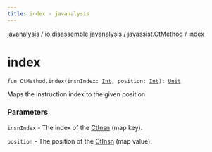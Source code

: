 ```yaml
---
title: index - javanalysis
---
```


[javanalysis](../../index.html) / [io.disassemble.javanalysis](../index.html) / [javassist.CtMethod](index.html) / [index](./--index--.html)

# index

`fun CtMethod.index(insnIndex: `[`Int`](https://kotlinlang.org/api/latest/jvm/stdlib/kotlin/-int/index.html)`, position: `[`Int`](https://kotlinlang.org/api/latest/jvm/stdlib/kotlin/-int/index.html)`): `[`Unit`](https://kotlinlang.org/api/latest/jvm/stdlib/kotlin/-unit/index.html)

Maps the instruction index to the given position.

### Parameters

`insnIndex` - The index of the [CtInsn](../../io.disassemble.javanalysis.insn/-ct-insn/index.html) (map key).

`position` - The position of the [CtInsn](../../io.disassemble.javanalysis.insn/-ct-insn/index.html) (map value).